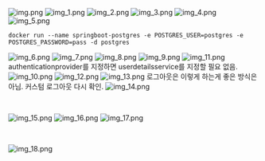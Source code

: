 ![img.png](img.png)
![img_1.png](img_1.png)
![img_2.png](img_2.png)
![img_3.png](img_3.png)
![img_4.png](img_4.png)
![img_5.png](img_5.png)
```shell
docker run --name springboot-postgres -e POSTGRES_USER=postgres -e POSTGRES_PASSWORD=pass -d postgres
```
![img_6.png](img_6.png)
![img_7.png](img_7.png)
![img_8.png](img_8.png)
![img_9.png](img_9.png)
![img_11.png](img_11.png)
 authenticationprovider를 지정하면 userdetailsservice를 지정할 필요 없음.
![img_10.png](img_10.png)
![img_12.png](img_12.png)
![img_13.png](img_13.png)
로그아웃은 이렇게 하는게 좋은 방식은 아님. 커스텀 로그아웃 다시 확인.
![img_14.png](img_14.png)

<br>

![img_15.png](img_15.png)
![img_16.png](img_16.png)
![img_17.png](img_17.png)

<br>

![img_18.png](img_18.png)
